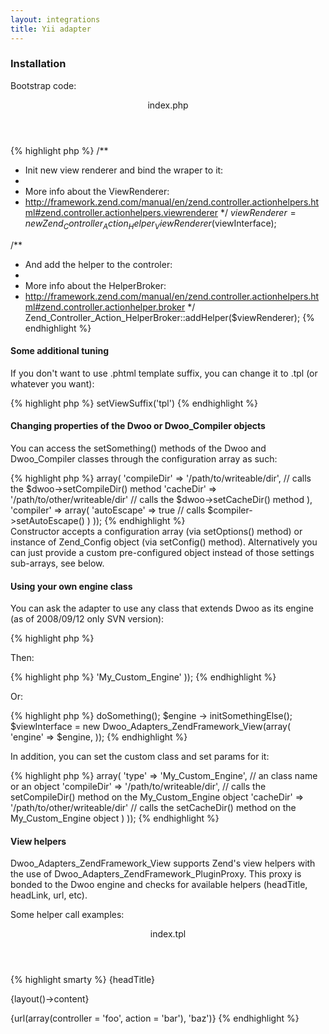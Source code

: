 ```yaml
---
layout: integrations
title: Yii adapter
---
```


### Installation
Bootstrap code:
<div class="code-box synopsis">
<header>index.php</header>
{% highlight php %}
<?php
/**
 * Initialize Dwoo wraper:
 *
 * compile_dir and cache_dir can be passed as an assoc-array values
 * to the constructor to change the default path for the directories
 * where the compiled and cached templates are stored
 */
$viewInterface = new Dwoo_Adapters_ZendFramework_View();
 
/**
 * Init new view renderer and bind the wraper to it:
 *
 * More info about the ViewRenderer:
 * http://framework.zend.com/manual/en/zend.controller.actionhelpers.html#zend.controller.actionhelpers.viewrenderer
 */
$viewRenderer = new Zend_Controller_Action_Helper_ViewRenderer($viewInterface);
 
/**
 * And add the helper to the controler:
 *
 * More info about the HelperBroker:
 * http://framework.zend.com/manual/en/zend.controller.actionhelpers.html#zend.controller.actionhelper.broker
 */
Zend_Controller_Action_HelperBroker::addHelper($viewRenderer);
{% endhighlight %}
</div>

#### Some additional tuning
If you don't want to use .phtml template suffix, you can change it to .tpl (or whatever you want):
<div class="code-box synopsis">
{% highlight php %}
<?php
$viewRenderer->setViewSuffix('tpl')
{% endhighlight %}
</div>

#### Changing properties of the Dwoo or Dwoo_Compiler objects
You can access the setSomething() methods of the Dwoo and Dwoo_Compiler classes through the configuration array as such:
<div class="code-box synopsis">
{% highlight php %}
<?php
$viewInterface = new Dwoo_Adapters_ZendFramework_View(array(
            'engine' => array(
                  'compileDir' => '/path/to/writeable/dir', // calls the $dwoo->setCompileDir() method
                  'cacheDir' => '/path/to/other/writeable/dir' // calls the $dwoo->setCacheDir() method
            ),
            'compiler' => array(
                  'autoEscape' => true // calls $compiler->setAutoEscape()
            )
));
{% endhighlight %}
</div>
Constructor accepts a configuration array (via setOptions() method) or instance of Zend_Config object (via setConfig() method).  
Alternatively you can just provide a custom pre-configured object instead of those settings sub-arrays, see below.

#### Using your own engine class
You can ask the adapter to use any class that extends Dwoo as its engine (as of 2008/09/12 only SVN version):
<div class="code-box synopsis">
{% highlight php %}
<?php
class My_Custom_Engine extends Dwoo
{
    /* Your own code here */
}
{% endhighlight %}
</div>

Then:
<div class="code-box synopsis">
{% highlight php %}
<?php
$viewInterface = new Dwoo_Adapters_ZendFramework_View(array(
            'engine' => 'My_Custom_Engine'
));
{% endhighlight %}
</div>

Or:
<div class="code-box synopsis">
{% highlight php %}
<?php
$engine = new My_Custom_Engine();
$engine -> doSomething();
$engine -> initSomethingElse();
$viewInterface = new Dwoo_Adapters_ZendFramework_View(array(
            'engine' => $engine,
));
{% endhighlight %}
</div>

In addition, you can set the custom class and set params for it:
<div class="code-box synopsis">
{% highlight php %}
<?php
$viewInterface = new Dwoo_Adapters_ZendFramework_View(array(
	'engine' => array(
		  'type' => 'My_Custom_Engine', // an class name or an object
		  'compileDir' => '/path/to/writeable/dir', // calls the setCompileDir() method on the My_Custom_Engine object
		  'cacheDir' => '/path/to/other/writeable/dir' // calls the setCacheDir() method on the My_Custom_Engine object
	)                        
));
{% endhighlight %}
</div>

#### View helpers
Dwoo_Adapters_ZendFramework_View supports Zend's view helpers with the use of Dwoo_Adapters_ZendFramework_PluginProxy.
This proxy is bonded to the Dwoo engine and checks for available helpers (headTitle, headLink, url, etc).

Some helper call examples:
<div class="code-box synopsis">
<header>index.tpl</header>
{% highlight smarty %}
<!-- Outputing title -->
{headTitle}
 
<!-- Outputing content in the layout template -->
{layout()->content}
 
 
<!-- Outputing URL from some defined routes -->
{url(array(controller = 'foo', action = 'bar'), 'baz')}
{% endhighlight %}
</div>